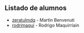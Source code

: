 ## Listado de alumnos

* [zeratulmdq](https://github.com/zeratulmdq) - Martin Benvenuti
* [rodrimaqui](https://github.com/rodrimaqui) - Rodrigo Maquirriain
